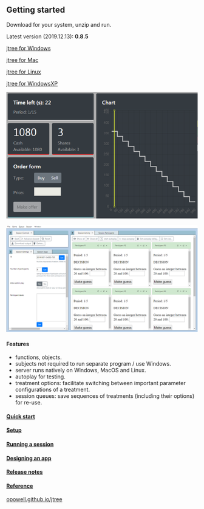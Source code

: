 ## Getting started
Download for your system, unzip and run.

Latest version (2019.12.13): **0.8.5**

<a href='https://github.com/opowell/jtree/releases/latest/download/jtree-0.8.5-win.zip'>jtree for Windows</a>

<a href='https://github.com/opowell/jtree/releases/latest/download/jtree-0.8.5-macos.zip'>jtree for Mac</a>

<a href='https://github.com/opowell/jtree/releases/latest/download/jtree-0.8.5-linux.zip'>jtree for Linux</a>

<a href='https://github.com/opowell/jtree/releases/latest/download/jtree-0.8.5-winxp.zip'>jtree for WindowsXP</a>

![](double-auction.png)

![](adminUI.png)

#### Features
- functions, objects.
- subjects not required to run separate program / use Windows.
- server runs natively on Windows, MacOS and Linux.
- autoplay for testing.
- treatment options: facilitate switching between important parameter configurations of a treatment.
- session queues: save sequences of treatments (including their options) for re-use.

#### <a href='https://opowell.github.io/jtree/reference/tutorial-1-quick-start.html'>Quick start</a>

#### <a href='https://opowell.github.io/jtree/reference/tutorial-2-setup.html'>Setup</a>

#### <a href='https://opowell.github.io/jtree/reference/tutorial-3-running-a-session.html'>Running a session</a>

#### <a href='https://opowell.github.io/jtree/reference/tutorial-4-designing-an-app.html'>Designing an app</a>

#### <a href='https://opowell.github.io/jtree/reference/tutorial-7-release-notes.html'>Release notes</a>

#### <a href='https://opowell.github.io/jtree/reference/index.html'>Reference</a>

<a href='https://opowell.github.io/jtree'>opowell.github.io/jtree</a>
